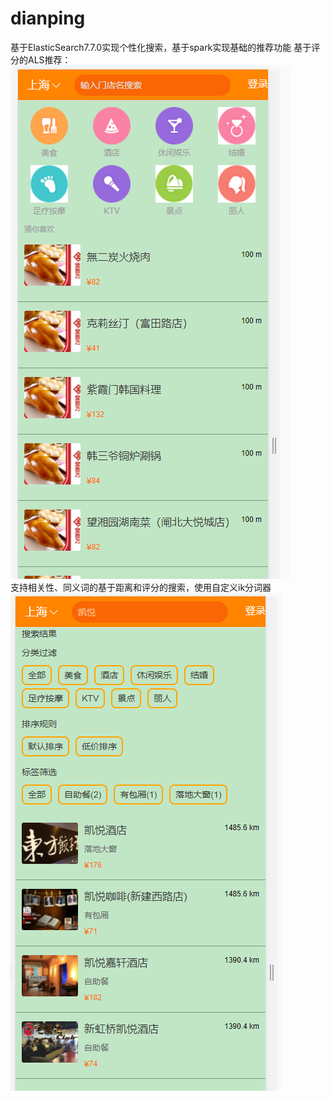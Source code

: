 # dianping
基于ElasticSearch7.7.0实现个性化搜索，基于spark实现基础的推荐功能
基于评分的ALS推荐：
![image](https://github.com/bfyjr/dianping/blob/master/img/h5%E9%A1%B5%E9%9D%A2.PNG)  
支持相关性、同义词的基于距离和评分的搜索，使用自定义ik分词器  
![image](https://github.com/bfyjr/dianping/blob/master/img/%E6%90%9C%E7%B4%A2%E7%BB%93%E6%9E%9C.PNG)  


